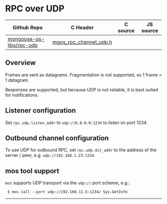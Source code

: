 # RPC over UDP
| Github Repo | C Header | C source  | JS source |
| ----------- | -------- | --------  | ----------------- |
| [mongoose-os-libs/rpc-udp](https://github.com/mongoose-os-libs/rpc-udp) | [mgos_rpc_channel_udp.h](https://github.com/mongoose-os-libs/rpc-udp/blob/master/include/mgos_rpc_channel_udp.h) | &nbsp;  | &nbsp;         |



## Overview

Frames are sent as datagrams. Fragmentation is not supported, so 1 frame = 1 datagram.

Responses are supported, but because UDP is not reliable, it is best suited for notifications.

## Listener configuration

Set `rpc.udp.listen_addr` to `udp://0.0.0.0:1234` to listen on port 1234.

## Outbound channel configuration

To use UDP for outbound RPC, set `rpc.udp.dst_addr` to the address of the server / peer, e.g. `udp://192.168.1.23:1234`.

## mos tool support

`mos` supports UDP transport via the `udp://` port scheme, e.g.:

```
 $ mos call --port udp://192.168.11.5:1234/ Sys.GetInfo
```


 ----- 
